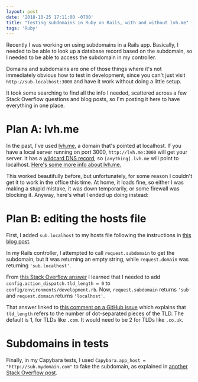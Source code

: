 ```yaml
---
layout: post
date: '2018-10-25 17:11:00 -0700'
title: "Testing subdomains in Ruby on Rails, with and without lvh.me"
tags: 'Ruby'
---
```

Recently I was working on using subdomains in a Rails app. Basically, I needed to be able to look up a database record based on the subdomain, so I needed to be able to access the subdomain in my controller.

Domains and subdomains are one of those things where it's not immediately obvious how to test in development, since you can't just visit `http://sub.localhost:3000` and have it work without doing a little setup.

It took some searching to find all the info I needed, scattered across a few Stack Overflow questions and blog posts, so I'm posting it here to have everything in one place.

# Plan A: lvh.me

In the past, I've used [lvh.me](http://lvh.me), a domain that's pointed at localhost. If you have a local server running on port 3000, `http://lvh.me:3000` will get your server. It has a [wildcard DNS record](https://en.wikipedia.org/wiki/Wildcard_DNS_record), so `[anything].lvh.me` will point to localhost. [Here's some more info about lvh.me.](http://www.matthewhutchinson.net/2011/1/10/configuring-subdomains-in-development-with-lvhme)

This worked beautifully before, but unfortunately, for some reason I couldn't get it to work in the office this time. At home, it loads fine, so either I was making a stupid mistake, it was down temporarily, or some firewall was blocking it. Anyway, here's what I ended up doing instead:

# Plan B: editing the hosts file

First, I added `sub.localhost` to my hosts file following the instructions in [this blog post](https://codedecoder.wordpress.com/2018/03/01/subdomain-on-localhost-rails/).

In my Rails controller, I attempted to call `request.subdomain` to get the subdomain, but it was returning an empty string, while `request.domain` was returning `'sub.localhost'`.

From [this Stack Overflow answer](https://stackoverflow.com/a/31062044) I learned that I needed to add `config.action_dispatch.tld_length = 0` to `config/environments/development.rb`. Now, `request.subdomain` returns `'sub'` and `request.domain` returns `'localhost'`.

That answer linked to [this comment on a GitHub issue](https://github.com/rails/rails/issues/12438#issuecomment-25875656) which explains that `tld_length` refers to the number of dot-separated pieces of the TLD. The default is 1, for TLDs like `.com`. It would need to be 2 for TLDs like `.co.uk`.

# Subdomains in tests

Finally, in my Capybara tests, I used `Capybara.app_host = "http://sub.mydomain.com"` to fake the subdomain, as explained in [another Stack Overflow post](https://stackoverflow.com/questions/6536503/capybara-with-subdomains-default-host).
